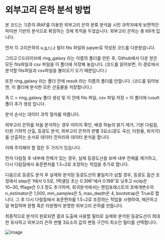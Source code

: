 # 외부고리 은하 분석 방법
본 코드는 기존의 IRAF를 이용한 외부고리 은하 분류 분석을 시민 과학자에게 보편적인 파이썬 기반의 분석으로 확장하는 것에 목적을 두었습니다.
외부고리 은하는 총 69개 입니다.

먼저 각 고리은하의 u,g,r,i,z 필터 fits 파일와 jupyer로 작성된 코드를 다운받습니다.

그리고 C드라이브에 ring_galaxy 라는 이름의 폴더를 만든 후, Github에서 다운 받은 모든 fits파일과 csv 파일을 이 폴더에 저장해 놓습니다.
(코드를 읽어보면, 이 경로에서 분석할 fits파일과 csv파일을 불러오기 오기 때문입니다.)

또한 ring_galaxy 라는 폴더 안에 result 라는 이름의 폴더를 만듭니다.
(코드를 읽어보면, 이 폴더에 분석한 모든 산출물을 저장합니다.)

즉 C > ring_galaxy 폴더 생성 및 이 안에 fits 파일, csv 파일 저장 > 이 폴더에 rusult 폴더 추가 생성 입니다.


분석 순서는 데이터 과학 절차를 따릅니다.

외부고리 은하를 처음 분석하는 경우 이미지 확인, 배경 하늘의 밝기 제거, 기본 다림질, 타원 기하학 산출, 등광도 분석, 외부고리 은하의 판별 3요소(광도 곡선, 타원율, 위치각)를 산출하는 순서로 데이터 전처리와 데이터 분석을 합니다. 

이때 주의해야 할 점은 두 가지가 있습니다.

먼저 다림질 후 내부에 천체가 있는 경우, 실제 등광도선을 보며 내부 천체를 제거하고, 다시 다림질에서 표준편차를 1.5~2로 조정하는 작업을 추가로 합니다. 

다음으로 등광도 분석 후 실제와 분석된 등광도선의 불일치가 심할 경우, 등광도 옵션 조정에서 step은 1에서 0.5로, 1픽셀당 초는 0.396″에서 0.198″로 낮추고 nclip은 10~30, fflage은 0.3 정도 추가하며, 회귀분석에서는 랜덤포레스트의 초매개변수의 n_estimator은 1,000, min_samples은 5, max_depth은 4, bootstrap은 True로 합니다. 그 후 다시 다림질에서 표준편차를 1.5~2로 조정하는 작업을 시행하여, 매끈하고 덜 복잡하며 원형 혹은 타원형이 분명한 외부고리 은하를 만듭니다. 

최종적으로 분석이 완료되면 결과 도출에 사용할 필터로 실제와 분석된 등광도선이 최대한 유사하고 외부고리 은하 판별 3요소의 값의 변동 구간이 최소인 필터를 선택합니다.

![image](https://user-images.githubusercontent.com/113698152/192454330-ef3ed52d-4927-4951-a17a-fd7adee027a6.png)
